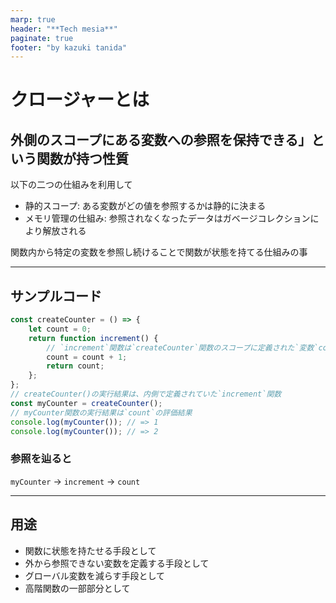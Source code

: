 ```yaml
---
marp: true
header: "**Tech mesia**"
paginate: true
footer: "by kazuki tanida"
---
```


<!-- prerender: true -->

# クロージャーとは

## 外側のスコープにある変数への参照を保持できる」という関数が持つ性質

以下の二つの仕組みを利用して

- 静的スコープ: ある変数がどの値を参照するかは静的に決まる
- メモリ管理の仕組み: 参照されなくなったデータはガベージコレクションにより解放される

関数内から特定の変数を参照し続けることで関数が状態を持てる仕組みの事

---

## サンプルコード

```js
const createCounter = () => {
    let count = 0;
    return function increment() {
        // `increment`関数は`createCounter`関数のスコープに定義された`変数`count`を参照している
        count = count + 1;
        return count;
    };
};
// createCounter()の実行結果は、内側で定義されていた`increment`関数
const myCounter = createCounter();
// myCounter関数の実行結果は`count`の評価結果
console.log(myCounter()); // => 1
console.log(myCounter()); // => 2

```

### 参照を辿ると
`myCounter` -> `increment` -> `count`


---

## 用途
- 関数に状態を持たせる手段として
- 外から参照できない変数を定義する手段として
- グローバル変数を減らす手段として
- 高階関数の一部部分として













